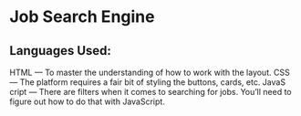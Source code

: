 # Job Search Engine
## Languages Used:
HTML — To master the understanding of how to work with the layout.
CSS — The platform requires a fair bit of styling the buttons, cards, etc.
JavaS
cript — There are filters when it comes to searching for jobs. You’ll need to figure out how to do that with JavaScript.
